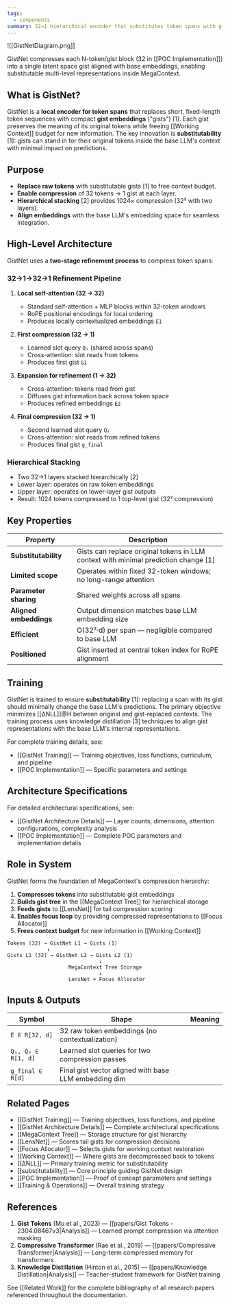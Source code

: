 ```yaml
---
tags:
  - components
summary: 32→1 hierarchical encoder that substitutes token spans with gists compatible with the base LLM.
---
```

![[GistNetDiagram.png]]

GistNet compresses each N-token/gist block (32 in [[POC Implementation]]) into a single latent space gist aligned with base embeddings, enabling substitutable multi-level representations inside MegaContext.

## What is GistNet?

GistNet is a **local encoder for token spans** that replaces short, fixed-length token sequences with compact **gist embeddings** ("gists") [1]. Each gist preserves the meaning of its original tokens while freeing [[Working Context]] budget for new information. The key innovation is **substitutability** [1]: gists can stand in for their original tokens inside the base LLM's context with minimal impact on predictions.

## Purpose

- **Replace raw tokens** with substitutable gists [1] to free context budget.
- **Enable compression** of 32 tokens → 1 gist at each layer.
- **Hierarchical stacking** [2] provides 1024× compression (32² with two layers).
- **Align embeddings** with the base LLM's embedding space for seamless integration.

## High-Level Architecture

GistNet uses a **two-stage refinement process** to compress token spans:

### 32→1→32→1 Refinement Pipeline

1. **Local self-attention (32 → 32)**
   - Standard self-attention + MLP blocks within 32-token windows
   - RoPE positional encodings for local ordering
   - Produces locally contextualized embeddings `E1`

2. **First compression (32 → 1)**
   - Learned slot query `Q₁` (shared across spans)
   - Cross-attention: slot reads from tokens
   - Produces first gist `G1`

3. **Expansion for refinement (1 → 32)**
   - Cross-attention: tokens read from gist
   - Diffuses gist information back across token space
   - Produces refined embeddings `E2`

4. **Final compression (32 → 1)**
   - Second learned slot query `Q₂`
   - Cross-attention: slot reads from refined tokens
   - Produces final gist `g_final`

### Hierarchical Stacking

- Two 32→1 layers stacked hierarchically [2]
- Lower layer: operates on raw token embeddings
- Upper layer: operates on lower-layer gist outputs
- Result: 1024 tokens compressed to 1 top-level gist (32² compression)

## Key Properties

| Property | Description |
|----------|-------------|
| **Substitutability** | Gists can replace original tokens in LLM context with minimal prediction change [1] |
| **Limited scope** | Operates within fixed 32-token windows; no long-range attention |
| **Parameter sharing** | Shared weights across all spans |
| **Aligned embeddings** | Output dimension matches base LLM embedding size |
| **Efficient** | O(32²·d) per span — negligible compared to base LLM |
| **Positioned** | Gist inserted at central token index for RoPE alignment |

## Training

GistNet is trained to ensure **substitutability** [1]: replacing a span with its gist should minimally change the base LLM's predictions. The primary objective minimizes [[ΔNLL]]@H between original and gist-replaced contexts. The training process uses knowledge distillation [3] techniques to align gist representations with the base LLM's internal representations.

For complete training details, see:
- [[GistNet Training]] — Training objectives, loss functions, curriculum, and pipeline
- [[POC Implementation]] — Specific parameters and settings

## Architecture Specifications

For detailed architectural specifications, see:
- [[GistNet Architecture Details]] — Layer counts, dimensions, attention configurations, complexity analysis
- [[POC Implementation]] — Complete POC parameters and implementation details

## Role in System

GistNet forms the foundation of MegaContext's compression hierarchy:

1. **Compresses tokens** into substitutable gist embeddings
2. **Builds gist tree** in the [[MegaContext Tree]] for hierarchical storage
3. **Feeds gists** to [[LensNet]] for tail compression scoring
4. **Enables focus loop** by providing compressed representations to [[Focus Allocator]]
5. **Frees context budget** for new information in [[Working Context]]

```
Tokens (32) → GistNet L1 → Gists (1)
             ↓
Gists L1 (32) → GistNet L2 → Gists L2 (1)
                              ↓
                    MegaContext Tree Storage
                              ↓
                    LensNet + Focus Allocator
```

## Inputs & Outputs

| Symbol | Shape | Meaning |
|--------|-------|---------|
| `E ∈ R[32, d]` | 32 raw token embeddings (no contextualization) |
| `Q₁, Q₂ ∈ R[1, d]` | Learned slot queries for two compression passes |
| `g_final ∈ R[d]` | Final gist vector aligned with base LLM embedding dim |

## Related Pages

- [[GistNet Training]] — Training objectives, loss functions, and pipeline
- [[GistNet Architecture Details]] — Complete architectural specifications
- [[MegaContext Tree]] — Storage structure for gist hierarchy
- [[LensNet]] — Scores tail gists for compression decisions
- [[Focus Allocator]] — Selects gists for working context restoration
- [[Working Context]] — Where gists are decompressed back to tokens
- [[ΔNLL]] — Primary training metric for substitutability
- [[substitutability]] — Core principle guiding GistNet design
- [[POC Implementation]] — Proof of concept parameters and settings
- [[Training & Operations]] — Overall training strategy

## References

1. **Gist Tokens** (Mu et al., 2023) — [[papers/Gist Tokens - 2304.08467v3|Analysis]] — Learned prompt compression via attention masking
2. **Compressive Transformer** (Rae et al., 2019) — [[papers/Compressive Transformer|Analysis]] — Long-term compressed memory for transformers
3. **Knowledge Distillation** (Hinton et al., 2015) — [[papers/Knowledge Distillation|Analysis]] — Teacher-student framework for GistNet training

See [[Related Work]] for the complete bibliography of all research papers referenced throughout the documentation.

